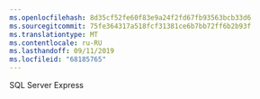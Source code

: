 ```yaml
---
ms.openlocfilehash: 8d35cf52fe60f83e9a24f2fd67fb93563bcb33d6
ms.sourcegitcommit: 75fe364317a518fcf31381ce6b7bb72ff6b2b93f
ms.translationtype: MT
ms.contentlocale: ru-RU
ms.lasthandoff: 09/11/2019
ms.locfileid: "68185765"
---
```

SQL Server Express

